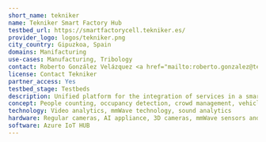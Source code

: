```yaml
---
short_name: tekniker
name: Tekniker Smart Factory Hub
testbed_url: https://smartfactorycell.tekniker.es/
provider_logo: logos/tekniker.png
city_country: Gipuzkoa, Spain
domains: Manifacturing
use-cases: Manufacturing, Tribology
contact: Roberto González Velázquez <a href="mailto:roberto.gonzalez@tekniker.es">roberto.gonzalez@tekniker.es
license: Contact Tekniker
partner_access: Yes
testbed_stage: Testbeds
description: Unified platform for the integration of services in a smart factory. The platform provides a single web interface to information acquired from testbeds, machine-tools, robots, special machines and tribometers. Depending on the asset, different types of information is provided (operational, process, condition, quality).
concept: People counting, occupancy detection, crowd management, vehicle detection, sound analytics
technology: Video analytics, mmWave technology, sound analytics
hardware: Regular cameras, AI appliance, 3D cameras, mmWave sensors and sound detectors
software: Azure IoT HUB
---
```



